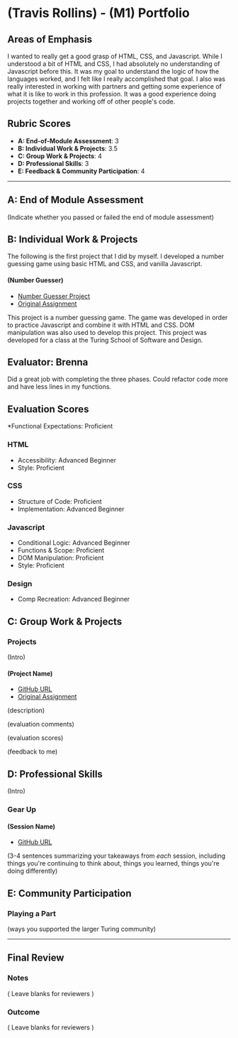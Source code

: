 # (Travis Rollins) - (M1) Portfolio

## Areas of Emphasis

I wanted to really get a good grasp of HTML, CSS, and Javascript.  While I understood a bit of HTML and CSS, I had absolutely no understanding of Javascript before this.  It was my goal to understand the logic of how the languages worked, and I felt like I really accomplished that goal.  I also was really interested in working with partners and getting some experience of what it is like to work in this profession.  It was a good experience doing projects together and working off of other people's code.

## Rubric Scores

* **A: End-of-Module Assessment**: 3
* **B: Individual Work & Projects**: 3.5
* **C: Group Work & Projects**: 4
* **D: Professional Skills**: 3
* **E: Feedback & Community Participation**: 4

-----------------------

## A: End of Module Assessment

(Indicate whether you passed or failed the end of module assessment)


## B: Individual Work & Projects

The following is the first project that I did by myself.  I developed a number guessing game using basic HTML and CSS, and vanilla Javascript.

#### (Number Guesser)

* [Number Guesser Project](https://github.com/Kalikoze/Number-Guesser-Project)
* [Original Assignment](http://frontend.turing.io/projects/number-guesser.html)

This project is a number guessing game. The game was developed in order to practice Javascript and combine it with HTML and CSS. DOM manipulation was also used to develop this project. This project was developed for a class at the Turing School of Software and Design.

## Evaluator: Brenna

Did a great job with completing the three phases.  Could refactor code more and have less lines in my functions.

## Evaluation Scores

*Functional Expectations: Proficient

### HTML 

* Accessibility: Advanced Beginner
* Style: Proficient

### CSS

* Structure of Code: Proficient
* Implementation: Advanced Beginner

### Javascript 

* Conditional Logic: Advanced Beginner
* Functions & Scope: Proficient
* DOM Manipulation: Proficient
* Style: Proficient

### Design

* Comp Recreation: Advanced Beginner

## C: Group Work & Projects

### Projects

(Intro)

#### (Project Name)

* [GitHub URL]()
* [Original Assignment]()

(description)

(evaluation comments)

(evaluation scores)

(feedback to me)

## D: Professional Skills
(Intro)

### Gear Up
#### (Session Name)

* [GitHub URL]()

(3-4 sentences summarizing your takeaways from _each_ session, including things you're continuing to think about, things you learned, things you're doing differently)

## E: Community Participation

### Playing a Part

(ways you supported the larger Turing community)

------------------

## Final Review

### Notes

( Leave blanks for reviewers )

### Outcome

( Leave blanks for reviewers )

